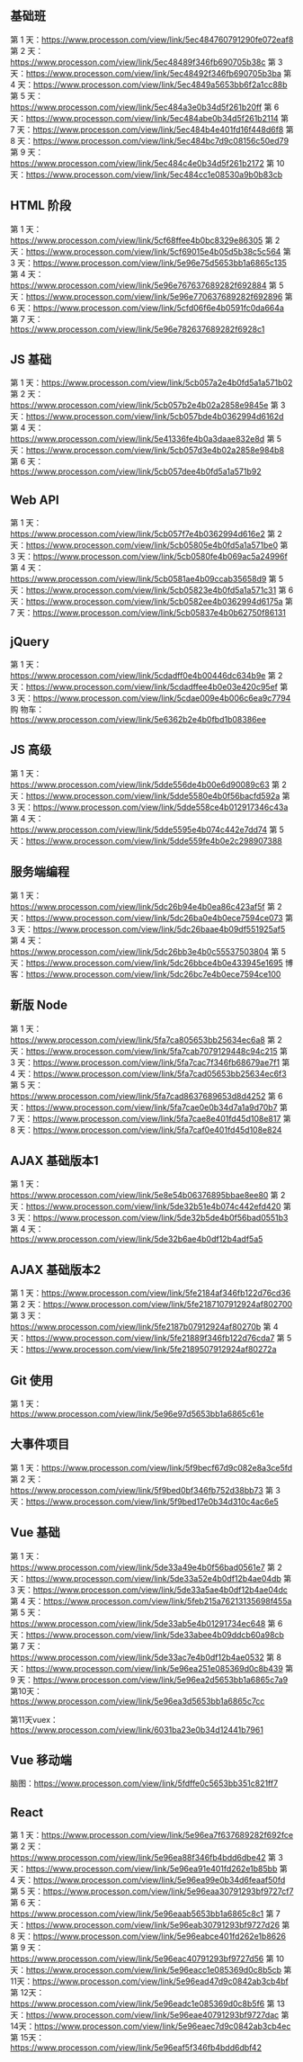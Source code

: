 ## 基础班

第 1 天：https://www.processon.com/view/link/5ec484760791290fe072eaf8
第 2 天：https://www.processon.com/view/link/5ec48489f346fb690705b38c
第 3 天：https://www.processon.com/view/link/5ec48492f346fb690705b3ba
第 4 天：https://www.processon.com/view/link/5ec4849a5653bb6f2a1cc88b
第 5 天：https://www.processon.com/view/link/5ec484a3e0b34d5f261b20ff
第 6 天：https://www.processon.com/view/link/5ec484abe0b34d5f261b2114
第 7 天：https://www.processon.com/view/link/5ec484b4e401fd16f448d6f8
第 8 天：https://www.processon.com/view/link/5ec484bc7d9c08156c50ed79
第 9 天：https://www.processon.com/view/link/5ec484c4e0b34d5f261b2172
第 10 天：https://www.processon.com/view/link/5ec484cc1e08530a9b0b83cb

## HTML 阶段

第 1 天：https://www.processon.com/view/link/5cf68ffee4b0bc8329e86305
第 2 天：https://www.processon.com/view/link/5cf69015e4b05d5b38c5c564
第 3 天：https://www.processon.com/view/link/5e96e75d5653bb1a6865c135
第 4 天：https://www.processon.com/view/link/5e96e767637689282f692884
第 5 天：https://www.processon.com/view/link/5e96e770637689282f692896
第 6 天：https://www.processon.com/view/link/5cfd06f6e4b0591fc0da664a
第 7 天：https://www.processon.com/view/link/5e96e782637689282f6928c1

## JS 基础

第 1 天：https://www.processon.com/view/link/5cb057a2e4b0fd5a1a571b02
第 2 天：https://www.processon.com/view/link/5cb057b2e4b02a2858e9845e
第 3 天：https://www.processon.com/view/link/5cb057bde4b0362994d6162d
第 4 天：https://www.processon.com/view/link/5e41336fe4b0a3daae832e8d
第 5 天：https://www.processon.com/view/link/5cb057d3e4b02a2858e984b8
第 6 天：https://www.processon.com/view/link/5cb057dee4b0fd5a1a571b92

## Web API

第 1 天：https://www.processon.com/view/link/5cb057f7e4b0362994d616e2
第 2 天：https://www.processon.com/view/link/5cb05805e4b0fd5a1a571be0
第 3 天：https://www.processon.com/view/link/5cb0580fe4b069ac5a24996f
第 4 天：https://www.processon.com/view/link/5cb0581ae4b09ccab35658d9
第 5 天：https://www.processon.com/view/link/5cb05823e4b0fd5a1a571c31
第 6 天：https://www.processon.com/view/link/5cb0582ee4b0362994d6175a
第 7 天：https://www.processon.com/view/link/5cb05837e4b0b62750f86131

## jQuery

第 1 天：https://www.processon.com/view/link/5cdadff0e4b00446dc634b9e
第 2 天：https://www.processon.com/view/link/5cdadffee4b0e03e420c95ef
第 3 天：https://www.processon.com/view/link/5cdae009e4b006c6ea9c7794
购 物车：https://www.processon.com/view/link/5e6362b2e4b0fbd1b08386ee

## JS 高级

第 1 天：https://www.processon.com/view/link/5dde556de4b00e6d90089c63
第 2 天：https://www.processon.com/view/link/5dde5580e4b0f56bacfd592a
第 3 天：https://www.processon.com/view/link/5dde558ce4b012917346c43a
第 4 天：https://www.processon.com/view/link/5dde5595e4b074c442e7dd74
第 5 天：https://www.processon.com/view/link/5dde559fe4b0e2c298907388


## 服务端编程

第 1 天：https://www.processon.com/view/link/5dc26b94e4b0ea86c423af5f
第 2 天：https://www.processon.com/view/link/5dc26ba0e4b0ece7594ce073
第 3 天：https://www.processon.com/view/link/5dc26baae4b09df551925af5
第 4 天：https://www.processon.com/view/link/5dc26bb3e4b0c55537503804
第 5 天：https://www.processon.com/view/link/5dc26bbce4b0e433945e1695
博   客：https://www.processon.com/view/link/5dc26bc7e4b0ece7594ce100

## 新版 Node

第 1 天：https://www.processon.com/view/link/5fa7ca805653bb25634ec6a8
第 2 天：https://www.processon.com/view/link/5fa7cab7079129448c94c215
第 3 天：https://www.processon.com/view/link/5fa7cac7f346fb68679ae7f1
第 4 天：https://www.processon.com/view/link/5fa7cad05653bb25634ec6f3
第 5 天：https://www.processon.com/view/link/5fa7cad8637689653d8d4252
第 6 天：https://www.processon.com/view/link/5fa7cae0e0b34d7a1a9d70b7
第 7 天：https://www.processon.com/view/link/5fa7cae8e401fd45d108e817
第 8 天：https://www.processon.com/view/link/5fa7caf0e401fd45d108e824

## AJAX 基础版本1

第 1 天：https://www.processon.com/view/link/5e8e54b06376895bbae8ee80
第 2 天：https://www.processon.com/view/link/5de32b51e4b074c442efd420
第 3 天：https://www.processon.com/view/link/5de32b5de4b0f56bad0551b3
第 4 天：https://www.processon.com/view/link/5de32b6ae4b0df12b4adf5a5

## AJAX 基础版本2

第 1 天：https://www.processon.com/view/link/5fe2184af346fb122d76cd36
第 2 天：https://www.processon.com/view/link/5fe2187107912924af802700
第 3 天：https://www.processon.com/view/link/5fe2187b07912924af80270b
第 4 天：https://www.processon.com/view/link/5fe21889f346fb122d76cda7
第 5 天：https://www.processon.com/view/link/5fe2189507912924af80272a

## Git 使用

第 1 天：https://www.processon.com/view/link/5e96e97d5653bb1a6865c61e

## 大事件项目

第 1 天：https://www.processon.com/view/link/5f9becf67d9c082e8a3ce5fd
第 2 天：https://www.processon.com/view/link/5f9bed0bf346fb752d38bb73
第 3 天：https://www.processon.com/view/link/5f9bed17e0b34d310c4ac6e5

## Vue 基础

第 1 天：https://www.processon.com/view/link/5de33a49e4b0f56bad0561e7
第 2 天：https://www.processon.com/view/link/5de33a52e4b0df12b4ae04db
第 3 天：https://www.processon.com/view/link/5de33a5ae4b0df12b4ae04dc
第 4 天：https://www.processon.com/view/link/5feb215a76213135698f455a
第 5 天：https://www.processon.com/view/link/5de33ab5e4b01291734ec648
第 6 天：https://www.processon.com/view/link/5de33abee4b09ddcb60a98cb
第 7 天：https://www.processon.com/view/link/5de33ac7e4b0df12b4ae0532
第 8 天：https://www.processon.com/view/link/5e96ea251e085369d0c8b439
第 9 天：https://www.processon.com/view/link/5e96ea2d5653bb1a6865c7a9
第10天：https://www.processon.com/view/link/5e96ea3d5653bb1a6865c7cc

第11天vuex：https://www.processon.com/view/link/6031ba23e0b34d12441b7961

## Vue 移动端

脑图：https://www.processon.com/view/link/5fdffe0c5653bb351c821ff7

## React

第 1 天：https://www.processon.com/view/link/5e96ea7f637689282f692fce
第 2 天：https://www.processon.com/view/link/5e96ea88f346fb4bdd6dbe42
第 3 天：https://www.processon.com/view/link/5e96ea91e401fd262e1b85bb
第 4 天：https://www.processon.com/view/link/5e96ea99e0b34d6feaaf50fd
第 5 天：https://www.processon.com/view/link/5e96eaa30791293bf9727cf7
第 6 天：https://www.processon.com/view/link/5e96eaab5653bb1a6865c8c1
第 7 天：https://www.processon.com/view/link/5e96eab30791293bf9727d26
第 8 天：https://www.processon.com/view/link/5e96eabce401fd262e1b8626
第 9 天：https://www.processon.com/view/link/5e96eac40791293bf9727d56
第 10天：https://www.processon.com/view/link/5e96eacc1e085369d0c8b5cb
第 11天：https://www.processon.com/view/link/5e96ead47d9c0842ab3cb4bf
第 12天：https://www.processon.com/view/link/5e96eadc1e085369d0c8b5f6
第 13天：https://www.processon.com/view/link/5e96eae40791293bf9727dac
第 14天：https://www.processon.com/view/link/5e96eaec7d9c0842ab3cb4ec
第 15天：https://www.processon.com/view/link/5e96eaf5f346fb4bdd6dbf42


